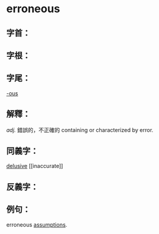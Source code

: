 # erroneous

## 字首：

## 字根：

## 字尾：
[-ous](/Root%20Prefix%20and%20Suffix/O/-ous.md)


## 解釋：
*adj.*
錯誤的，不正確的
containing or characterized by error.

## 同義字：
[delusive](/Vocabulary/D/delusive.md)
[[inaccurate]]

## 反義字：

## 例句：
erroneous [assumptions](/Vocabulary/A/assumptions.md).

